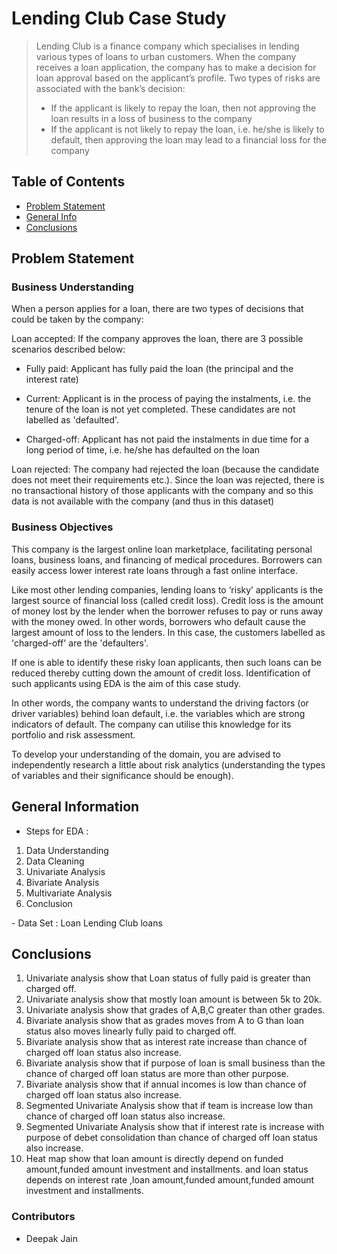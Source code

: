 # Lending Club Case Study
> Lending Club is a finance company which specialises in lending various types of loans to urban customers.
> When the company receives a loan application, the company has to make a decision for loan approval based on the applicant’s profile. Two types of risks are associated with the bank’s decision:
> * If the applicant is likely to repay the loan, then not approving the loan results in a loss of business to the company
> * If the applicant is not likely to repay the loan, i.e. he/she is likely to default, then approving the loan may lead to a financial loss for the company


## Table of Contents
* [Problem Statement](#problem-statement)
* [General Info](#general-information)
* [Conclusions](#conclusions)

## Problem Statement
### Business Understanding
When a person applies for a loan, there are two types of decisions that could be taken by the company:

Loan accepted: If the company approves the loan, there are 3 possible scenarios described below:

* Fully paid: Applicant has fully paid the loan (the principal and the interest rate)

* Current: Applicant is in the process of paying the instalments, i.e. the tenure of the loan is not yet completed. These candidates are not labelled as 'defaulted'.

* Charged-off: Applicant has not paid the instalments in due time for a long period of time, i.e. he/she has defaulted on the loan 

Loan rejected: The company had rejected the loan (because the candidate does not meet their requirements etc.). Since the loan was rejected, there is no transactional history of those applicants with the company and so this data is not available with the company (and thus in this dataset)
### Business Objectives
This company is the largest online loan marketplace, facilitating personal loans, business loans, and financing of medical procedures. Borrowers can easily access lower interest rate loans through a fast online interface. 

Like most other lending companies, lending loans to ‘risky’ applicants is the largest source of financial loss (called credit loss). Credit loss is the amount of money lost by the lender when the borrower refuses to pay or runs away with the money owed. In other words, borrowers who default cause the largest amount of loss to the lenders. In this case, the customers labelled as 'charged-off' are the 'defaulters'. 

If one is able to identify these risky loan applicants, then such loans can be reduced thereby cutting down the amount of credit loss. Identification of such applicants using EDA is the aim of this case study.

In other words, the company wants to understand the driving factors (or driver variables) behind loan default, i.e. the variables which are strong indicators of default.  The company can utilise this knowledge for its portfolio and risk assessment. 

To develop your understanding of the domain, you are advised to independently research a little about risk analytics (understanding the types of variables and their significance should be enough).

## General Information
- Steps for EDA :
<ol>
    <li>Data Understanding</li>
    <li>Data Cleaning</li>
    <li>Univariate Analysis</li>
    <li>Bivariate Analysis</li>
    <li>Multivariate Analysis</li>
    <li>Conclusion</li>
</ol>
- Data Set : Loan Lending Club loans 

## Conclusions
<ol>
    <li>Univariate analysis show that Loan status of fully paid is greater than charged off.</li>
    <li>Univariate analysis show that mostly loan amount is between 5k to 20k.</li>
    <li>Univariate analysis show that grades of A,B,C greater than other grades.</li>
    <li>Bivariate analysis show that as grades moves from A to G than loan status also moves linearly fully paid to charged off.</li>
    <li>Bivariate analysis show that as interest rate increase than chance of charged off loan status also increase.</li>
    <li>Bivariate analysis show that if purpose of loan is small business than the chance of charged off loan status are more than other purpose.</li>
    <li>Bivariate analysis show that if annual incomes is low than chance of charged off loan status also increase.</li>
    <li>Segmented Univariate Analysis show that if team is increase low than chance of charged off loan status also increase.</li>
    <li>Segmented Univariate Analysis show that if interest rate is increase with purpose of debet consolidation than chance of charged off loan status also increase.</li>
    <li>Heat map show that loan amount is directly depend on funded amount,funded amount investment and installments. and loan status depends on interest rate ,loan amount,funded amount,funded amount investment and installments.</li>
</ol>

### Contributors
- Deepak Jain









